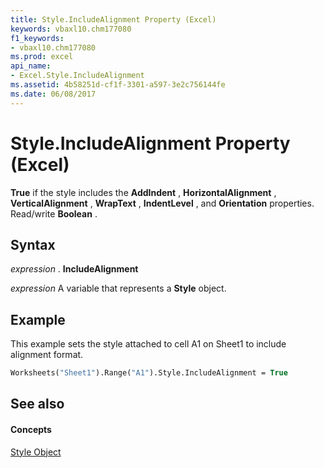```yaml
---
title: Style.IncludeAlignment Property (Excel)
keywords: vbaxl10.chm177080
f1_keywords:
- vbaxl10.chm177080
ms.prod: excel
api_name:
- Excel.Style.IncludeAlignment
ms.assetid: 4b58251d-cf1f-3301-a597-3e2c756144fe
ms.date: 06/08/2017
---
```



# Style.IncludeAlignment Property (Excel)

 **True** if the style includes the **AddIndent** , **HorizontalAlignment** , **VerticalAlignment** , **WrapText** , **IndentLevel** , and **Orientation** properties. Read/write **Boolean** .


## Syntax

 _expression_ . **IncludeAlignment**

 _expression_ A variable that represents a **Style** object.


## Example

This example sets the style attached to cell A1 on Sheet1 to include alignment format.


```vb
Worksheets("Sheet1").Range("A1").Style.IncludeAlignment = True
```


## See also


#### Concepts


[Style Object](style-object-excel.md)

